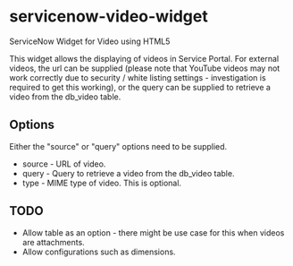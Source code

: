 # servicenow-video-widget
ServiceNow Widget for Video using HTML5

This widget allows the displaying of videos in Service Portal. For external videos, the url can be supplied (please note that YouTube videos may not work correctly due to security / white listing settings - investigation is required to get this working), or the query can be supplied to retrieve a video from the db_video table.

## Options

Either the "source" or "query" options need to be supplied.

* source - URL of video.
* query - Query to retrieve a video from the db_video table.
* type - MIME type of video. This is optional.

## TODO

* Allow table as an option - there might be use case for this when videos are attachments.
* Allow configurations such as dimensions.